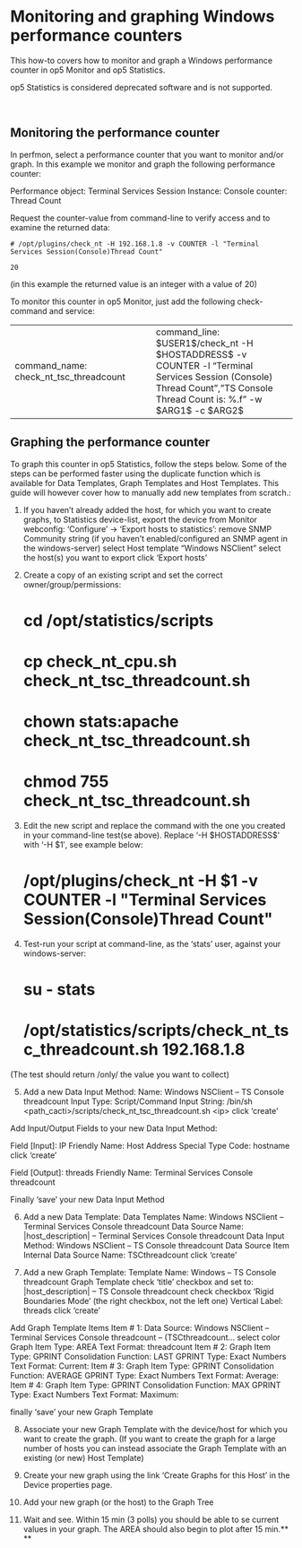 # Monitoring and graphing Windows performance counters

This how-to covers how to monitor and graph a Windows performance counter in op5 Monitor and op5 Statistics.

op5 Statistics is considered deprecated software and is not supported.

 

## **Monitoring the performance counter**

In perfmon, select a performance counter that you want to monitor and/or graph. In this example we monitor and graph the following performance counter:

Performance object: Terminal Services Session
 Instance: Console
 counter: Thread Count

Request the counter-value from command-line to verify access and to examine the returned data:

    # /opt/plugins/check_nt -H 192.168.1.8 -v COUNTER -l "Terminal Services Session(Console)Thread Count"

    20

(in this example the returned value is an integer with a value of 20)

To monitor this counter in op5 Monitor, just add the following check-command and service:

<table>
<colgroup>
<col width="50%" />
<col width="50%" />
</colgroup>
<tbody>
<tr class="odd">
<td align="left">command_name:
check_nt_tsc_threadcount</td>
<td align="left">command_line:
$USER1$/check_nt -H $HOSTADDRESS$ -v COUNTER -l “Terminal Services Session (Console) Thread Count”,”TS Console Thread Count is: %.f” -w $ARG1$ -c $ARG2$</td>
</tr>
</tbody>
</table>

## **Graphing the performance counter**

To graph this counter in op5 Statistics, follow the steps below. Some of the steps can be performed faster using the duplicate function which is available for Data Templates, Graph Templates and Host Templates. This guide will however cover how to manually add new templates from scratch.:

1. If you haven’t already added the host, for which you want to create graphs, to Statistics device-list, export the device from Monitor webconfig:
 ‘Configure’ -\> ‘Export hosts to statistics’:
 remove SNMP Community string (if you haven’t enabled/configured an SNMP agent in the windows-server)
 select Host template “Windows NSClient”
 select the host(s) you want to export
 click ‘Export hosts’

2. Create a copy of an existing script and set the correct owner/group/permissions:

    # cd /opt/statistics/scripts
    # cp check_nt_cpu.sh check_nt_tsc_threadcount.sh
    # chown stats:apache check_nt_tsc_threadcount.sh
    # chmod 755 check_nt_tsc_threadcount.sh

3. Edit the new script and replace the command with the one you created in your command-line test(se above). Replace ‘-H \$HOSTADDRESS\$’ with ‘-H \$1′, see example below:

    # /opt/plugins/check_nt -H $1 -v COUNTER -l "Terminal Services Session(Console)Thread Count"

4. Test-run your script at command-line, as the ‘stats’ user, against your windows-server:

    # su - stats
    # /opt/statistics/scripts/check_nt_tsc_threadcount.sh 192.168.1.8

(The test should return /only/ the value you want to collect)

5. Add a new Data Input Method:
 Name: Windows NSClient – TS Console threadcount
 Input Type: Script/Command
 Input String: /bin/sh \<path\_cacti\>/scripts/check\_nt\_tsc\_threadcount.sh \<ip\>
 click ‘create’

Add Input/Output Fields to your new Data Input Method:

Field [Input]: IP
 Friendly Name: Host Address
 Special Type Code: hostname
 click ‘create’

Field [Output]: threads
 Friendly Name: Terminal Services Console threadcount

Finally ‘save’ your new Data Input Method

6. Add a new Data Template:
 Data Templates
 Name: Windows NSClient – Terminal Services Console threadcount
 Data Source
 Name: |host\_description| – Terminal Services Console threadcount
 Data Input Method: Windows NSClient – TS Console threadcount
 Data Source Item
 Internal Data Source Name: TSCthreadcount
 click ‘create’

7. Add a new Graph Template:
 Template
 Name: Windows – TS Console threadcount
 Graph Template
 check ‘title’ checkbox and set to: |host\_description| – TS Console threadcount
 check checkbox ‘Rigid Boundaries Mode’ (the right checkbox, not the left one)
 Vertical Label: threads
 click ‘create’

Add Graph Template Items
 Item \# 1:
 Data Source: Windows NSClient – Terminal Services Console threadcount – (TSCthreadcount…
 select color
 Graph Item Type: AREA
 Text Format: threadcount
 Item \# 2:
 Graph Item Type: GPRINT
 Consolidation Function: LAST
 GPRINT Type: Exact Numbers
 Text Format: Current:
 Item \# 3:
 Graph Item Type: GPRINT
 Consolidation Function: AVERAGE
 GPRINT Type: Exact Numbers
 Text Format: Average:
 Item \# 4:
 Graph Item Type: GPRINT
 Consolidation Function: MAX
 GPRINT Type: Exact Numbers
 Text Format: Maximum:

finally ‘save’ your new Graph Template

8. Associate your new Graph Template with the device/host for which you want to create the graph. (If you want to create the graph for a large number of hosts you can instead associate the Graph Template with an existing (or new) Host Template)

9. Create your new graph using the link ‘Create Graphs for this Host’ in the Device properties page.

10. Add your new graph (or the host) to the Graph Tree

11. Wait and see. Within 15 min (3 polls) you should be able to se current values in your graph. The AREA should also begin to plot after 15 min.**
**

 

 

